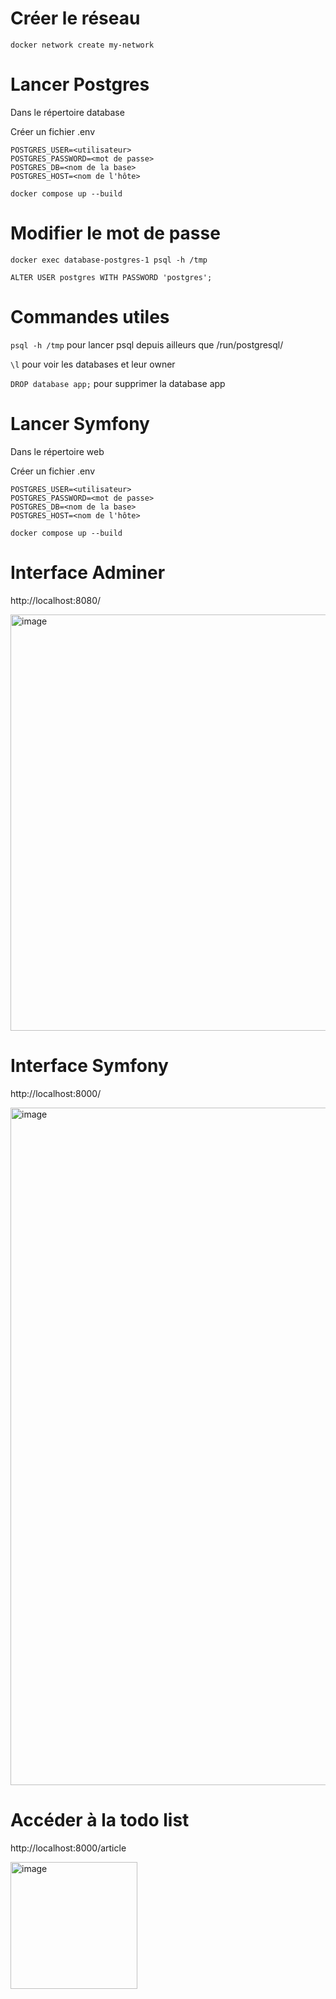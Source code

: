 # Créer le réseau

`docker network create my-network`

# Lancer Postgres

Dans le répertoire database

Créer un fichier .env

```
POSTGRES_USER=<utilisateur>
POSTGRES_PASSWORD=<mot de passe>
POSTGRES_DB=<nom de la base>
POSTGRES_HOST=<nom de l'hôte>
```

`docker compose up --build`

# Modifier le mot de passe

`docker exec database-postgres-1 psql -h /tmp`

`ALTER USER postgres WITH PASSWORD 'postgres';`

# Commandes utiles

`psql -h /tmp` pour lancer psql depuis ailleurs que /run/postgresql/

`\l` pour voir les databases et leur owner

`DROP database app;` pour supprimer la database app

# Lancer Symfony

Dans le répertoire web

Créer un fichier .env

```
POSTGRES_USER=<utilisateur>
POSTGRES_PASSWORD=<mot de passe>
POSTGRES_DB=<nom de la base>
POSTGRES_HOST=<nom de l'hôte>
```

`docker compose up --build`

# Interface Adminer

http://localhost:8080/

<img width="666" alt="image" src="https://github.com/Karamelooo/ESGI-Docker/assets/42684851/846bed7e-3d1a-4cf5-a377-196cac420274">

# Interface Symfony

http://localhost:8000/

<img width="1084" alt="image" src="https://github.com/Karamelooo/ESGI-Docker/assets/42684851/6e2bf22b-33f8-4ce9-abaa-7617f0204f69">

# Accéder à la todo list

http://localhost:8000/article

<img width="203" alt="image" src="https://github.com/Karamelooo/ESGI-Docker/assets/42684851/ee75df7f-9495-4b40-8193-feb97e2123ea">
